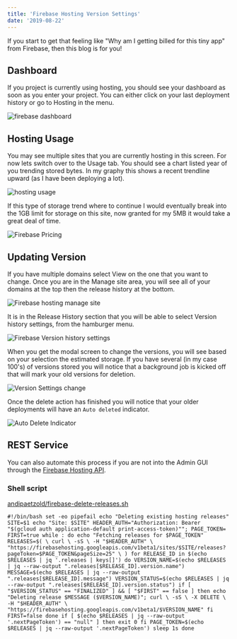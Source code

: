 ```yaml
---
title: 'Firebase Hosting Version Settings'
date: '2019-08-22'
---
```


If you start to get that feeling like "Why am I getting billed for this tiny app" from Firebase, then this blog is for you!

## Dashboard[](https://codingcat.dev/blog/firebase-hosting-version-settings#dashboard)

If you project is currently using hosting, you should see your dashboard as soon as you enter your project. You can either click on your last deployment history or go to Hosting in the menu.

![firebase dashboard](https://res.cloudinary.com/ajonp/image/upload/f_auto,q_auto/ajonp-ajonp-com/blog/Screen_Shot_2019-08-22_at_12.58.22_PM.png)

## Hosting Usage[](https://codingcat.dev/blog/firebase-hosting-version-settings#hosting-usage)

You may see multiple sites that you are currently hosting in this screen. For now lets switch over to the Usage tab. You should see a chart listed year of you trending stored bytes. In my graphy this shows a recent trendline upward (as I have been deploying a lot).

![hosting usage](https://res.cloudinary.com/ajonp/image/upload/f_auto,q_auto/ajonp-ajonp-com/blog/Screen_Shot_2019-08-22_at_1.02.32_PM.png)

If this type of storage trend where to continue I would eventually break into the 1GB limit for storage on this site, now granted for my 5MB it would take a great deal of time.

![Firebase Pricing](https://res.cloudinary.com/ajonp/image/upload/f_auto,q_auto/ajonp-ajonp-com/blog/Screen_Shot_2019-08-22_at_1.05.23_PM.png)

## Updating Version[](https://codingcat.dev/blog/firebase-hosting-version-settings#updating-version)

If you have multiple domains select View on the one that you want to change. Once you are in the Manage site area, you will see all of your domains at the top then the release history at the bottom.

![Firebase hosting manage site](https://res.cloudinary.com/ajonp/image/upload/f_auto,q_auto/ajonp-ajonp-com/blog/Screen_Shot_2019-08-22_at_1.08.07_PM.png)

It is in the Release History section that you will be able to select Version history settings, from the hamburger menu.

![Firebase Version history settings](https://res.cloudinary.com/ajonp/image/upload/f_auto,q_auto/ajonp-ajonp-com/blog/Screen_Shot_2019-08-22_at_1.10.24_PM.png)

When you get the modal screen to change the versions, you will see based on your selection the estimated storage. If you have several (in my case 100's) of versions stored you will notice that a background job is kicked off that will mark your old versions for deletion.

![Version Settings change](https://res.cloudinary.com/ajonp/image/upload/f_auto,q_auto/ajonp-ajonp-com/blog/Screen_Shot_2019-08-22_at_1.12.30_PM.png)

Once the delete action has finished you will notice that your older deployments will have an `Auto deleted` indicator.

![Auto Delete Indicator](https://res.cloudinary.com/ajonp/image/upload/f_auto,q_auto/ajonp-ajonp-com/blog/Screen_Shot_2019-08-22_at_1.52.07_PM.png)

## REST Service[](https://codingcat.dev/blog/firebase-hosting-version-settings#rest-service)

You can also automate this process if you are not into the Admin GUI through the [Firebase Hosting API](https://firebase.google.com/docs/hosting/reference/rest/v1beta1/sites.versions/delete).

### Shell script[](https://codingcat.dev/blog/firebase-hosting-version-settings#shell-script)

[andipaetzold/firebase-delete-releases.sh](https://gist.github.com/andipaetzold/94e470b4f74c85d426000d95791603fd)

```
#!/bin/bash set -eo pipefail echo "Deleting existing hosting releases" SITE=$1 echo "Site: $SITE" HEADER_AUTH="Authorization: Bearer "$(gcloud auth application-default print-access-token)""; PAGE_TOKEN= FIRST=true while : do echo "Fetching releases for $PAGE_TOKEN" RELEASES=$( \ curl \ -sS \ -H "$HEADER_AUTH" \ "https://firebasehosting.googleapis.com/v1beta1/sites/$SITE/releases?pageToken=$PAGE_TOKEN&pageSize=25" \ ) for RELEASE_ID in $(echo $RELEASES | jq '.releases | keys[]') do VERSION_NAME=$(echo $RELEASES | jq --raw-output ".releases[$RELEASE_ID].version.name") MESSAGE=$(echo $RELEASES | jq --raw-output ".releases[$RELEASE_ID].message") VERSION_STATUS=$(echo $RELEASES | jq --raw-output ".releases[$RELEASE_ID].version.status") if [ "$VERSION_STATUS" == "FINALIZED" ] && [ "$FIRST" == false ] then echo "Deleting release $MESSAGE ($VERSION_NAME)"; curl \ -sS \ -X DELETE \ -H "$HEADER_AUTH" \ "https://firebasehosting.googleapis.com/v1beta1/$VERSION_NAME" fi FIRST=false done if [ $(echo $RELEASES | jq --raw-output '.nextPageToken') == "null" ] then exit 0 fi PAGE_TOKEN=$(echo $RELEASES | jq --raw-output '.nextPageToken') sleep 1s done
```
